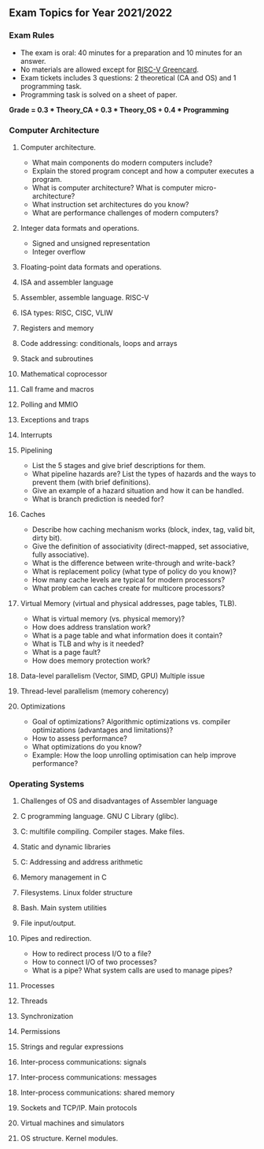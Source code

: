 Exam Topics for Year 2021/2022
---

### Exam Rules

* The exam is oral: 40 minutes for a preparation and 10 minutes for an answer. 
* No materials are allowed except for [RISC-V Greencard](
  https://github.com/andrewt0301/hse-acos-course/raw/master/related/greencard-20181213.pdf).
* Exam tickets includes 3 questions: 2 theoretical (CA and OS) and 1 programming task.
* Programming task is solved on a sheet of paper.

__Grade = 0.3 * Theory_CA + 0.3 * Theory_OS + 0.4 * Programming__

### Computer Architecture

1. Computer architecture.
   * What main components do modern computers include?
   * Explain the stored program concept and how a computer executes a program.
   * What is computer architecture? What is computer micro-architecture?
   * What instruction set architectures do you know?
   * What are performance challenges of modern computers?

1. Integer data formats and operations.
   * Signed and unsigned representation
   * Integer overflow

1. Floating-point data formats and operations.
1. ISA and assembler language
1. Assembler, assemble language. RISC-V

1. ISA types: RISC, CISC, VLIW

1. Registers and memory

1. Code addressing: conditionals, loops and arrays

1. Stack and subroutines

1. Mathematical coprocessor

1. Call frame and macros
1. Polling and MMIO
1. Exceptions and traps
1. Interrupts

1. Pipelining
   * List the 5 stages and give brief descriptions for them.
   * What pipeline hazards are? List the types of hazards and the ways to prevent them (with brief definitions).
   * Give an example of a hazard situation and how it can be handled.
   * What is branch prediction is needed for?

1. Caches
   * Describe how caching mechanism works (block, index, tag, valid bit, dirty bit).
   * Give the definition of associativity (direct-mapped, set associative, fully associative).
   * What is the difference between write-through and write-back?
   * What is replacement policy (what type of policy do you know)?
   * How many cache levels are typical for modern processors?
   * What problem can caches create for multicore processors?

1. Virtual Memory (virtual and physical addresses, page tables, TLB).
   * What is virtual memory (vs. physical memory)?
   * How does address translation work?
   * What is a page table and what information does it contain?
   * What is TLB and why is it needed? 
   * What is a page fault?
   * How does memory protection work?

1. Data-level parallelism (Vector, SIMD, GPU)
   Multiple issue

1. Thread-level parallelism (memory coherency)

1. Optimizations
   * Goal of optimizations? Algorithmic optimizations vs. compiler optimizations (advantages and limitations)?
   * How to assess performance?
   * What optimizations do you know?
   * Example: How the loop unrolling optimisation can help improve performance?

### Operating Systems

1. Challenges of OS and disadvantages of Assembler language
1. C programming language. GNU C Library (glibc).
1. C: multifile compiling. Compiler stages. Make files.

1. Static and dynamic libraries

1. C: Addressing and address arithmetic

1. Memory management in C

1. Filesystems. Linux folder structure

1. Bash. Main system utilities

1. File input/output.

1. Pipes and redirection.
   * How to redirect process I/O to a file?
   * How to connect I/O of two processes?
   * What is a pipe? What system calls are used to manage pipes? 

1. Processes
1. Threads
1. Synchronization
1. Permissions
1. Strings and regular expressions

1. Inter-process communications: signals
   

1. Inter-process communications: messages
1. Inter-process communications: shared memory
1. Sockets and TCP/IP. Main protocols
1. Virtual machines and simulators
1. OS structure. Kernel modules.
